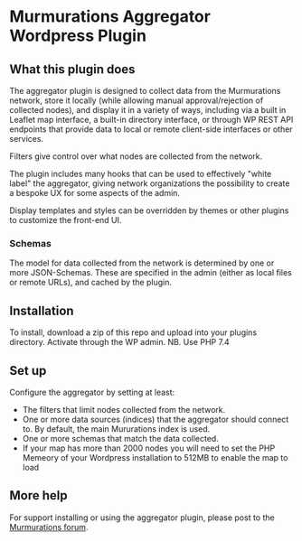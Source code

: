 # Murmurations Aggregator Wordpress Plugin

## What this plugin does
The aggregator plugin is designed to collect data from the Murmurations network, store it locally (while allowing manual approval/rejection of collected nodes), and display it in a variety of ways, including via a built in Leaflet map interface, a built-in directory interface, or through WP REST API endpoints that provide data to local or remote client-side interfaces or other services.

Filters give control over what nodes are collected from the network.

The plugin includes many hooks that can be used to effectively "white label" the aggregator, giving network organizations the possibility to create a bespoke UX for some aspects of the admin.

Display templates and styles can be overridden by themes or other plugins to customize the front-end UI.

### Schemas

The model for data collected from the network is determined by one or more JSON-Schemas. These are specified in the admin (either as local files or remote URLs), and cached by the plugin.

## Installation

To install, download a zip of this repo and upload into your plugins directory. Activate through the WP admin.
NB. Use PHP 7.4

## Set up

Configure the aggregator by setting at least:
 - The filters that limit nodes collected from the network.
 - One or more data sources (indices) that the aggregator should connect to. By default, the main Mururations index is used.
 - One or more schemas that match the data collected.
 - If your map has more than 2000 nodes you will need to set the PHP Memeory of your Wordpress installation to 512MB to enable the map to load

## More help

For support installing or using the aggregator plugin, please post to the [Murmurations forum](https://murmurations.flarum.cloud/).
